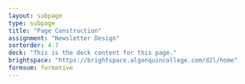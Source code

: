 ```yaml
---
layout: subpage
type: subpage
title: "Page Construction"
assignment: "Newsletter Design"
sortorder: 4.7
deck: "This is the deck content for this page."
brightspace: "https://brightspace.algonquincollege.com/d2l/home"
formsum: formative
---
```

